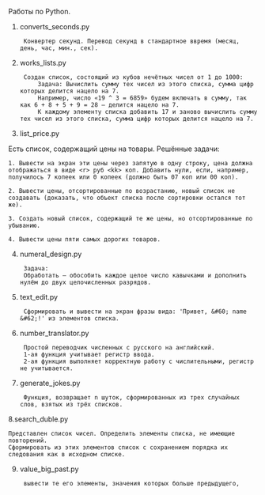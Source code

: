 Работы по Python.

1. converts_seconds.py

        Конвертер секунд. Перевод секунд в стандартное ввремя (месяц, день, час, мин., сек).

2. works_lists.py

        Создан список, состоящий из кубов нечётных чисел от 1 до 1000:
            Задача: Вычислить сумму тех чисел из этого списка, сумма цифр которых делится нацело на 7. 
            Например, число «19 ^ 3 = 6859» будем включать в сумму, так как 6 + 8 + 5 + 9 = 28 – делится нацело на 7.
            К каждому элементу списка добавить 17 и заново вычислить сумму тех чисел из этого списка, сумма цифр которых делится нацело на 7.

3. list_price.py

Есть список, содержащий цены на товары.
Решённые задачи: 

    1. Вывести на экран эти цены через запятую в одну строку, цена должна отображаться в виде <r> руб <kk> коп. Добавить нули, если, например, получилось 7 копеек или 0 копеек (должно быть 07 коп или 00 коп).

    2. Вывести цены, отсортированные по возрастанию, новый список не создавать (доказать, что объект списка после сортировки остался тот же).
    
    3. Создать новый список, содержащий те же цены, но отсортированные по убыванию.
    
    4. Вывести цены пяти самых дорогих товаров.
    
4. numeral_design.py
    
        Задача:
        Обработать — обособить каждое целое число кавычками и дополнить нулём до двух целочисленных разрядов.

5. text_edit.py

        Сформировать и вывести на экран фразы вида: 'Привет, &#60; name &#62;!' из элементов списка.


6. number_translator.py
    
        Простой переводчик численных с русского на английский. 
        1-ая функция учитывает регистр ввода.
        2-ая функция выполняет корректную работу с числительными, регистр не учитывается.

7. generate_jokes.py

        Функция, возвращает n шуток, сформированных из трех случайных слов, взятых из трёх списков.

8.search_duble.py

    Представлен список чисел. Определить элементы списка, не имеющие повторений. 
    Сформировать из этих элементов список с сохранением порядка их следования как в исходном списке.
    
9. value_big_past.py

        вывести те его элементы, значения которых больше предыдущего, 

